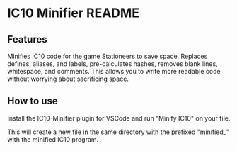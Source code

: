 # IC10 Minifier README

## Features

Minifies IC10 code for the game Stationeers to save space. Replaces defines, aliases, and labels, pre-calculates hashes, removes blank lines, whitespace, and comments. This allows you to write more readable code without worrying about sacrificing space.

## How to use

Install the IC10-Minifier plugin for VSCode and run "Minify IC10" on your file.

This will create a new file in the same directory with the prefixed "minified_" with the minified IC10 program.
